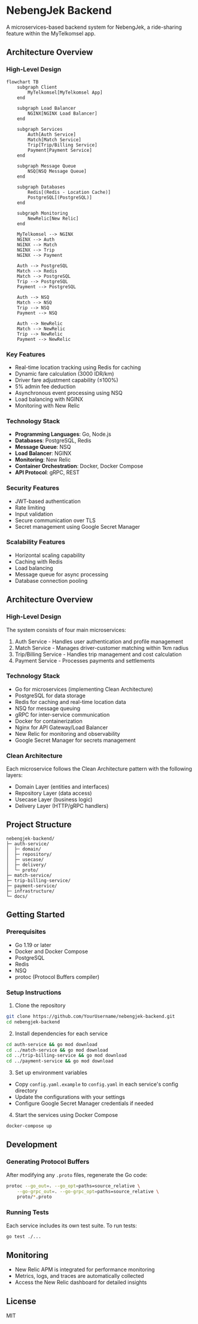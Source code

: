 # NebengJek Backend

A microservices-based backend system for NebengJek, a ride-sharing feature within the MyTelkomsel app.

## Architecture Overview
### High-Level Design

```mermaid
flowchart TB
    subgraph Client
        MyTelkomsel[MyTelkomsel App]
    end

    subgraph Load Balancer
        NGINX[NGINX Load Balancer]
    end

    subgraph Services
        Auth[Auth Service]
        Match[Match Service]
        Trip[Trip/Billing Service]
        Payment[Payment Service]
    end

    subgraph Message Queue
        NSQ[NSQ Message Queue]
    end

    subgraph Databases
        Redis[(Redis - Location Cache)]
        PostgreSQL[(PostgreSQL)]
    end

    subgraph Monitoring
        NewRelic[New Relic]
    end

    MyTelkomsel --> NGINX
    NGINX --> Auth
    NGINX --> Match
    NGINX --> Trip
    NGINX --> Payment

    Auth --> PostgreSQL
    Match --> Redis
    Match --> PostgreSQL
    Trip --> PostgreSQL
    Payment --> PostgreSQL

    Auth --> NSQ
    Match --> NSQ
    Trip --> NSQ
    Payment --> NSQ

    Auth --> NewRelic
    Match --> NewRelic
    Trip --> NewRelic
    Payment --> NewRelic
```

### Key Features
- Real-time location tracking using Redis for caching
- Dynamic fare calculation (3000 IDR/km)
- Driver fare adjustment capability (≤100%)
- 5% admin fee deduction
- Asynchronous event processing using NSQ
- Load balancing with NGINX
- Monitoring with New Relic

### Technology Stack
- **Programming Languages**: Go, Node.js
- **Databases**: PostgreSQL, Redis
- **Message Queue**: NSQ
- **Load Balancer**: NGINX
- **Monitoring**: New Relic
- **Container Orchestration**: Docker, Docker Compose
- **API Protocol**: gRPC, REST

### Security Features
- JWT-based authentication
- Rate limiting
- Input validation
- Secure communication over TLS
- Secret management using Google Secret Manager

### Scalability Features
- Horizontal scaling capability
- Caching with Redis
- Load balancing
- Message queue for async processing
- Database connection pooling

## Architecture Overview

### High-Level Design

The system consists of four main microservices:
1. Auth Service - Handles user authentication and profile management
2. Match Service - Manages driver-customer matching within 1km radius
3. Trip/Billing Service - Handles trip management and cost calculation
4. Payment Service - Processes payments and settlements

### Technology Stack

- Go for microservices (implementing Clean Architecture)
- PostgreSQL for data storage
- Redis for caching and real-time location data
- NSQ for message queuing
- gRPC for inter-service communication
- Docker for containerization
- Nginx for API Gateway/Load Balancer
- New Relic for monitoring and observability
- Google Secret Manager for secrets management

### Clean Architecture

Each microservice follows the Clean Architecture pattern with the following layers:
- Domain Layer (entities and interfaces)
- Repository Layer (data access)
- Usecase Layer (business logic)
- Delivery Layer (HTTP/gRPC handlers)

## Project Structure

```
nebengjek-backend/
├─ auth-service/
│  ├─ domain/
│  ├─ repository/
│  ├─ usecase/
│  ├─ delivery/
│  └─ proto/
├─ match-service/
├─ trip-billing-service/
├─ payment-service/
├─ infrastructure/
└─ docs/
```

## Getting Started

### Prerequisites

- Go 1.19 or later
- Docker and Docker Compose
- PostgreSQL
- Redis
- NSQ
- protoc (Protocol Buffers compiler)

### Setup Instructions

1. Clone the repository
```bash
git clone https://github.com/YourUsername/nebengjek-backend.git
cd nebengjek-backend
```

2. Install dependencies for each service
```bash
cd auth-service && go mod download
cd ../match-service && go mod download
cd ../trip-billing-service && go mod download
cd ../payment-service && go mod download
```

3. Set up environment variables
- Copy `config.yaml.example` to `config.yaml` in each service's config directory
- Update the configurations with your settings
- Configure Google Secret Manager credentials if needed

4. Start the services using Docker Compose
```bash
docker-compose up
```

## Development

### Generating Protocol Buffers

After modifying any `.proto` files, regenerate the Go code:

```bash
protoc --go_out=. --go_opt=paths=source_relative \
    --go-grpc_out=. --go-grpc_opt=paths=source_relative \
    proto/*.proto
```

### Running Tests

Each service includes its own test suite. To run tests:

```bash
go test ./...
```

## Monitoring

- New Relic APM is integrated for performance monitoring
- Metrics, logs, and traces are automatically collected
- Access the New Relic dashboard for detailed insights

## License

MIT
